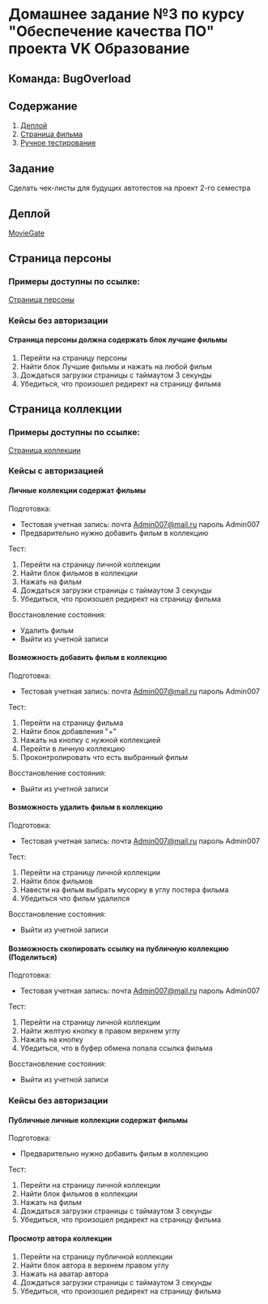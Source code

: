 # Домашнее задание №3 по курсу "Обеспечение качества ПО" проекта VK Образование
## Команда: **BugOverload**

## Содержание

1. [Деплой](#деплой)
2. [Страница фильма](#задание)
3. [Ручное тестирование](#ручное-тестирование)

## Задание
Сделать чек-листы для будущих автотестов на проект 2-го семестра

## Деплой
[MovieGate](https://movie-gate.online/)

## Страница персоны
### Примеры доступны по ссылке:
[Страница персоны](https://movie-gate.online/person/31/)

### Кейсы без авторизации
#### Страница персоны должна содержать блок лучшие фильмы

1. Перейти на страницу персоны
2. Найти блок Лучшие фильмы и нажать на любой фильм 
3. Дождаться загрузки страницы с таймаутом 3 секунды
4. Убедиться, что произошел редирект на страницу фильма

## Страница коллекции
### Примеры доступны по ссылке:
[Страница коллекции](https://movie-gate.online/user/public/collection/2/)

### Кейсы с авторизацией
#### Личные коллекции содержат фильмы
Подготовка: 
* Тестовая учетная запись: почта Admin007@mail.ru пароль Admin007
* Предварительно нужно добавить фильм в коллекцию

Тест:
1. Перейти на страницу личной коллекции
2. Найти блок фильмов в коллекции 
3. Нажать на фильм 
4. Дождаться загрузки страницы с таймаутом 3 секунды
5. Убедиться, что произошел редирект на страницу фильма

Восстановление состояния:
* Удалить фильм
* Выйти из учетной записи

#### Возможность добавить фильм в коллекцию
Подготовка:
* Тестовая учетная запись: почта Admin007@mail.ru пароль Admin007

Тест:
1. Перейти на страницу фильма
2. Найти блок добавления "+"
3. Нажать на кнопку c нужной коллекцией
4. Перейти в личную коллекцию
5. Проконтролировать что есть выбранный фильм

Восстановление состояния:
* Выйти из учетной записи

#### Возможность удалить фильм в коллекцию
Подготовка:
* Тестовая учетная запись: почта Admin007@mail.ru пароль Admin007

Тест:
1. Перейти на страницу личной коллекции
2. Найти блок фильмов
3. Навести на фильм выбрать мусорку в углу постера фильма
4. Убедиться что фильм удалился

Восстановление состояния:
* Выйти из учетной записи

#### Возможность скопировать ссылку на публичную коллекцию (Поделиться)
Подготовка:
* Тестовая учетная запись: почта Admin007@mail.ru пароль Admin007

Тест:
1. Перейти на страницу личной коллекции
2. Найти желтую кнопку в правом верхнем углу
3. Нажать на кнопку
4. Убедиться, что в буфер обмена попала ссылка фильма

Восстановление состояния:
* Выйти из учетной записи

### Кейсы без авторизации
#### Публичные личные коллекции содержат фильмы
Подготовка:
* Предварительно нужно добавить фильм в коллекцию

Тест:
1. Перейти на страницу личной коллекции
2. Найти блок фильмов в коллекции
3. Нажать на фильм
4. Дождаться загрузки страницы с таймаутом 3 секунды
5. Убедиться, что произошел редирект на страницу фильма

#### Просмотр автора коллекции

1. Перейти на страницу публичной коллекции
2. Найти блок автора в верхнем правом углу
3. Нажать на аватар автора
4. Дождаться загрузки страницы с таймаутом 3 секунды
5. Убедиться, что произошел редирект на страницу фильма
